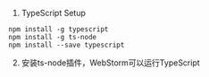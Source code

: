 1. TypeScript Setup
```
npm install -g typescript
npm install -g ts-node
npm install --save typescript
```
2. 安装ts-node插件，WebStorm可以运行TypeScript
